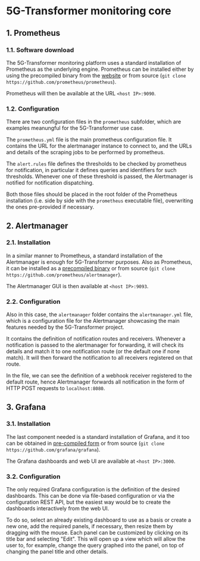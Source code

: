 # 5G-Transformer monitoring core

## 1. Prometheus

### 1.1. Software download

The 5G-Transformer monitoring platform uses a standard installation of Prometheus as the underlying engine.
Prometheus can be installed either by using the precompiled binary from the [website](https://prometheus.io/download/)
or from source (`git clone https://github.com/prometheus/prometheus`).

Prometheus will then be available at the URL `<host IP>:9090`.

### 1.2. Configuration

There are two configuration files in the `prometheus` subfolder, which are examples meanungful for the 5G-Transformer use case.

The `prometheus.yml` file is the main prometheus configuration file. 
It contains the URL for the alertmanager instance to connect to, and the URLs and details 
of the scraping jobs to be performed by prometheus.

The `alert.rules` file defines the thresholds to be checked by prometheus for notification,
in particular it defines queries and identifiers for such thresholds. Whenever one of these
threshold is passed, the Alertmanager is notified for notification dispatching.

Both those files should be placed in the root folder of the Prometheus installation (i.e. side by side with
the `prometheus` executable file), overwriting the ones pre-provided if necessary.

## 2. Alertmanager

### 2.1. Installation

In a similar manner to Prometheus, a standard installation of the Alertmanager is enough for 5G-Transformer purposes.
Also as Prometheus, it can be installed as a [precompiled binary](https://prometheus.io/download/#alertmanager) or
from source (`git clone https://github.com/prometheus/alertmanager`).

The Alertmanager GUI is then available at `<host IP>:9093`.

### 2.2. Configuration

Also in this case, the `alertmanager` folder contains the `alertmanager.yml` file, which is a configuration file
for the Alertmanager showcasing the main features needed by the 5G-Transformer project.

It contains the definition of notification routes and receivers.
Whenever a notification is passed to the alertmanager for forwarding, it will check
its details and match it to one notification route (or the default one if none match).
It will then forward the notification to all receivers registered on that route.

In the file, we can see the definition of a webhook receiver registered to the default route,
hence Alertmanager forwards all notification in the form of HTTP POST requests to `localhost:8080`.

## 3. Grafana

### 3.1. Installation

The last component needed is a standard installation of Grafana, and it too can be obtained
in [pre-compiled form](https://grafana.com/grafana/download) or from source (`git clone https://github.com/grafana/grafana`).

The Grafana dashboards and web UI are available at `<host IP>:3000`.

### 3.2. Configuration

The only required Grafana configuration is the definition of the desired dashboards. 
This can be done via file-based configuration or via the configuration REST API, but the easiest way would be to
create the dashboards interactively from the web UI.

To do so, select an already existing dashboard to use as a basis or create a new one, 
add the required panels, if necessary, then resize them by dragging with the mouse.
Each panel can be customized by clicking on its title bar and selecting "Edit". 
This will open up a view which will allow the user to, for example, change the query graphed into the panel,
on top of changing the panel title and other details.
